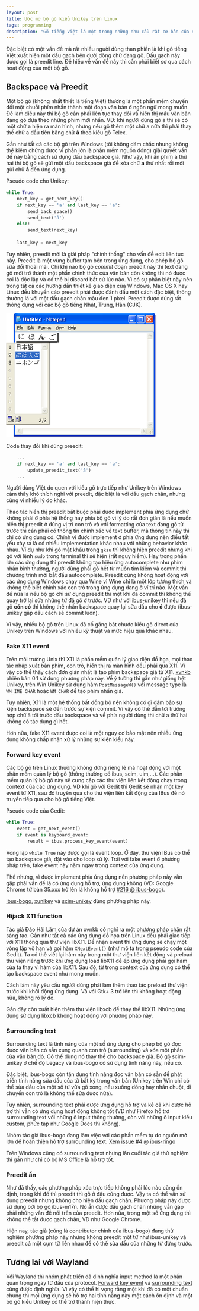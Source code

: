 ```yaml
---
layout: post
title: Ước mơ bộ gõ kiểu Unikey trên Linux
tags: programming
description: "Gõ tiếng Việt là một trong những nhu cầu rất cơ bản của người dùng Việt. Tuy nhiên, hiện tại vẫn chưa có một bộ gõ tiếng Việt nào đạt được sự ổn định và thoải mái như bộ gõ Unikey trên Windows."
---
```


Đặc biệt có một vấn đề mà rất nhiều người dùng than phiền là khi gõ tiếng Việt
xuất hiện một dấu gạch bên dưới dòng chữ đang gõ. Dấu gạch này được gọi là
preedit line. Để hiểu về vấn đề này thì cần phải biết sơ qua cách hoạt động
của một bộ gõ.

## Backspace và Preedit

Một bộ gõ (không nhất thiết là tiếng Việt) thường là một phần mềm chuyển đổi
một chuỗi phím nhấn thành một đoạn văn bản ở ngôn ngữ mong muốn. Để làm điều
này thì bộ gõ cần phải liên tục thay đổi và hiển thị mẩu văn bản đang gõ dựa
theo những phím mới nhấn. VD: khi người dùng gõ <kbd>a</kbd> thì sẽ có một chữ
**a** hiện ra màn hình, nhưng nếu gõ thêm một chữ <kbd>a</kbd> nữa thì phải
thay thế chữ a đầu tiên bằng chữ **â** theo kiểu gõ Telex.

Gần như tất cả các bộ gõ trên Windows (tôi không dám chắc nhưng không thể kiểm
chứng được vì phần lớn là phần mềm nguồn đóng) giải quyết vấn đề này bằng cách
sử dụng dấu backspace giả. Như vậy, khi ấn phím <kbd>a</kbd> thứ hai thì bộ gõ
sẽ gửi một dấu backspace giả để xóa chữ **a** thứ nhất rồi mới gửi chữ **â**
đến ứng dụng.

Pseudo code cho Unikey:

```python
while True:
    next_key = get_next_key()
    if next_key == 'a' and last_key == 'a':
        send_back_space()
        send_text('â')
    else:
        send_text(next_key)

    last_key = next_key
```


Tuy nhiên, preedit mới là giải pháp "chính thống" cho vấn đề edit liên tục
này. Preedit là một vùng buffer tạm bên trong ứng dụng, cho phép bộ gõ sửa đổi
thoải mái. Chỉ khi nào bộ gõ *commit* đoạn preedit này thì text đang gõ mới
trở thành một phần chính thức của văn bản còn không thì nó được coi là độc lập
và có thể bị discard bất cứ lúc nào. Vì có sự phân biệt này nên trong tất cả
các hướng dẫn thiết kế giao diện của Windows, Mac OS X hay Linux đều khuyến cáo
preedit phải được đánh dấu một cách đặc biệt, thông thường là với một dấu gạch
chân màu đen 1 pixel. Preedit được dùng rất thông dụng với các bộ gõ tiếng
Nhật, Trung, Hàn (CJK).

![Preedit với bộ gõ tiếng Nhật trên Windows](/assets/img/posts/japanese-preedit.png)

Code thay đổi khi dùng preedit:

```python
    ...
    if next_key == 'a' and last_key == 'a':
        update_preedit_text('â')
    ...
```

Người dùng Việt do quen với kiểu gõ trực tiếp như Unikey trên Windows cảm thấy
khó thích nghi với preedit, đặc biệt là với dấu gạch chân, nhưng cũng vì nhiều
lý do khác.

Thao tác hiển thị preedit bắt buộc phải được implement phía ứng dụng chứ không
phải ở phía hệ thống hay phía bộ gõ vì lý do rất đơn giản là nếu muốn hiển thị
preedit ở đúng vị trí con trỏ và với formatting của text đang gõ từ trước thì
cần phải có thông tin chính xác về text buffer, mà thông tin này thì chỉ có
ứng dụng có. Chính vì được implement ở phía ứng dụng nên điều tất yếu xảy ra
là có nhiều implementation khác nhau với những behavior khác nhau. Ví dụ như
khi gõ mật khẩu trong `gksu` thì không hiện preedit nhưng khi gõ với lệnh
`sudo` trong terminal thì sẽ hiện (rất nguy hiểm). Hay trong phần lớn các ứng
dụng thì preedit không tạo hiệu ứng autocomplete như phím nhấn bình thường,
người dùng phải gõ hết từ muốn tìm kiếm và commit thì chương trình mới bắt đầu
autocomplete. Preedit cũng không hoạt động với các ứng dụng Windows chạy qua
Wine vì Wine chỉ là một lớp tương thích và không thể biết chính xác con trỏ
trong ứng dụng đang ở ví trí nào. Một vấn đề nữa là nếu bộ gõ chỉ sử dụng
preedit thì một khi đã commit thì không thể quay trở lại sửa những từ đã gõ ở
trước. VD như với [ibus-unikey](https://code.google.com/p/ibus-unikey/) thì
nếu đã gõ **cón có** thì không thể nhấn backspace quay lại sửa dấu cho **ó**
được (ibus- unikey gặp dấu cách sẽ commit luôn).

Vì vậy, nhiều bộ gõ trên Linux đã cố gắng bắt chước kiểu gõ direct của Unikey
trên Windows với nhiều kỹ thuật và mức hiệu quả khác nhau.

### Fake X11 event

Trên môi trường Unix thì X11 là phần mềm quản lý giao diện đồ họa, mọi thao
tác nhập xuất bàn phím, con trỏ, hiển thị ra màn hình đều phải qua X11. Vì vậy
có thể thấy cách đơn giản nhất là tạo phím backspace giả từ X11.
[xvnkb](http://xvnkb.sourceforge.net/hacking/xvnkb1-hacking.html) phiên bản
0.1 sử dụng phương pháp này. Về ý tưởng thì gần như giống hệt Unikey, trên Win
Unikey sử dụng hàm `PostMessageW()` với message type là `WM_IME_CHAR` hoặc
`WM_CHAR` để tạo phím nhấn giả.

Tuy nhiên, X11 là một hệ thống bất đồng bộ nên không có gì đảm bảo sự kiện
backspace sẽ đến trước sự kiện commit. Vì vậy có thể dẫn tới trường hợp chữ â
tới trước dấu backspace và về phía người dùng thì chữ a thứ hai không có tác
dụng gì hết.

Hơn nữa, fake X11 event được coi là một nguy cơ bảo mật nên nhiều ứng dụng
không chấp nhận xử lý những sự kiện kiểu này.

### Forward key event

Các bộ gõ trên Linux thường không đứng riêng lẻ mà hoạt động với một phần mềm
quản lý bộ gõ (thông thường có ibus, scim, uim,...). Các phần mềm quản lý bộ
gõ này sẽ cung cấp các thư viện liên kết động chạy trong context của các ứng
dụng. VD khi gõ với Gedit thì Gedit sẽ nhận một key event từ X11, sau đó
truyền qua cho thư viện liên kết động của IBus để nó truyền tiếp qua cho bộ gõ
tiếng Việt.

Pseudo code của Gedit:

```python
while True:
    event = get_next_event()
    if event is keyboard_event:
        result = ibus.process_key_event(event)
```

Vòng lặp `while True` này được gọi là event loop. Ở đây, thư viện IBus có thể
tạo backspace giả, đặt vào cho loop xử lý. Trái với fake event ở phương pháp
trên, fake event này nằm ngay trong context của ứng dụng.

Thế nhưng, vì được implement phía ứng dụng nên phương pháp này vẫn gặp phải
vấn đề là có ứng dụng hỗ trợ, ứng dụng không (VD: Google Chrome từ bản 35.xxx
trở lên là không hỗ trợ [#216 @ ibus-bogo](https://github.com/BoGoEngine/ibus-bogo/issues/216)).

[ibus-bogo](https://github.com/BoGoEngine/ibus-bogo),
[xunikey](http://unikey.org/linux.php) và 
[scim-unikey](https://code.google.com/p/scim-unikey/) dùng phương
pháp này.

### Hijack X11 function

Tác giả Đào Hải Lâm của dự án xvnkb có nghĩ ra một 
[phương pháp chặn](http://xvnkb.sourceforge.net/?menu=hacking2) rất sáng
tạo. Gần như tất cả các ứng dụng đồ họa trên Linux đều phải giao tiếp với X11
thông qua thư viện libX11. Để nhận event thì ứng dụng sẽ chạy một vòng lặp vô
hạn và gọi hàm `XNextEvent()` (như mô tả trong pseudo code của Gedit). Ta có
thể viết lại hàm này trong một thư viện liên kết động và preload thư viện
riêng trước khi ứng dụng load libX11 để ép ứng dụng phải gọi hàm của ta thay
vì hàm của libX11. Sau đó, từ trong context của ứng dụng có thể tạo backspace
event như mong muốn.

Cách làm này yêu cầu người dùng phải làm thêm thao tác preload thư viện
trước khi khởi động ứng dụng. Và với Gtk+ 3 trở lên thì không hoạt động nữa,
không rõ lý do.

Gần đây còn xuất hiện thêm thư viện libxcb để thay thế libX11. Những ứng dụng
sử dụng libxcb không hoạt động với phương pháp này.

### Surrounding text

Surrounding text là tính năng của một số ứng dụng cho phép bộ gõ đọc được văn
bản có sẵn xung quanh con trỏ (surrounding) và xóa một phần của văn bản đó. Có
thể dùng nó thay thế cho backspace giả. Bộ gõ scim-unikey ở chế độ Legacy và
ibus-bogo có sử dụng tính năng này, nếu có.

Đặc biệt, ibus-bogo còn tận dụng tính năng đọc văn bản có sẵn để phát triển
tính năng sửa dấu của từ bất kỳ trong văn bản (Unikey trên Win chỉ có thể sửa
dấu của một số từ vừa gõ xong, nếu xuống dòng hay nhấn chuột, di chuyển con
trỏ là không thể sửa được nữa).

Tuy nhiên, surrounding text phải được ứng dụng hỗ trợ và kể cả khi được hỗ trợ
thì vẫn có ứng dụng hoạt động không tốt (VD như Firefox hỗ trợ surrounding
text với những ô input thông thường, còn với những ô input kiểu custom, phức
tạp như Google Docs thì không).

Nhóm tác giả ibus-bogo đang làm việc với các phần mềm tự do nguồn mở lớn để
hoàn thiện hỗ trợ surrounding text. Xem 
[issue #4 @ ibus-ringo](https://github.com/lewtds/ibus-ringo/issues/4)

Trên Windows cũng có surrounding text nhưng lần cuối tác giả thử nghiệm thì
gần như chỉ có bộ MS Office là hỗ trợ tốt.

### Preedit ẩn

Như đã thấy, các phương pháp xóa trực tiếp không phải lúc nào cũng ổn định,
trong khi đó thì preedit thì gõ ở đâu cũng được. Vậy ta có thể vẫn sử dụng
preedit nhưng không cho hiện dấu gạch chân. Phương pháp này được sử dụng bởi
bộ gõ ibus-m17n. Nó ẩn được dấu gạch chân những vẫn gặp phải những vấn đề nói
trên của preedit. Hơn nữa, trong một số ứng dụng thì không thể tắt được gạch
chân, VD như Google Chrome.

Hiện nay, tác giả (cũng là contributor chính của 
ibus-bogo) đang thử nghiệm
phương pháp này nhưng không preedit một từ như ibus-unikey và preedit cả một
cụm từ liền nhau để có thể sửa dấu của những từ đứng trước.

## Tương lai với Wayland

Với Wayland thì nhóm phát triển đã định nghĩa input method là một phần quan
trọng ngay từ đầu của protocol. 
[Forward key event](http://cgit.freedesktop.org/wayland/weston/tree/protocol/input-method.xml?id=70ee3ad47c12dc3b4173373f98e1dc1c7486c5d7#n128)
và [surrounding text](http://cgit.freedesktop.org/wayland/weston/tree/protocol/input-method.xml?id=70ee3ad47c12dc3b4173373f98e1dc1c7486c5d7#n100) cũng
được định nghĩa. Vì vậy có thể hi vọng rằng một khi đã có một chuẩn chung thì
mọi ứng dụng sẽ hỗ trợ hai tính năng này một cách ổn định và một bộ gõ kiểu
Unikey có thể trở thành hiện thực.
